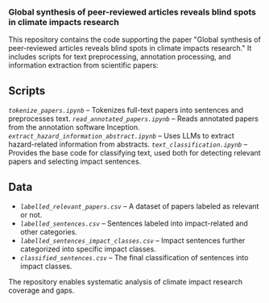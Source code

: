 ### Global synthesis of peer-reviewed articles reveals blind spots in climate impacts research

This repository contains the code supporting the paper "Global synthesis of peer-reviewed articles reveals blind spots in climate impacts research." It includes scripts for text preprocessing, annotation processing, and information extraction from scientific papers:

## Scripts

*`tokenize_papers.ipynb`* – Tokenizes full-text papers into sentences and preprocesses text.
*`read_annotated_papers.ipynb`* – Reads annotated papers from the annotation software Inception.
*`extract_hazard_information_abstract.ipynb`* – Uses LLMs to extract hazard-related information from abstracts.
*`text_classification.ipynb`* – Provides the base code for classifying text, used both for detecting relevant papers and selecting impact sentences.

## Data

- *`labelled_relevant_papers.csv`* – A dataset of papers labeled as relevant or not.  
- *`labelled_sentences.csv`* – Sentences labeled into impact-related and other categories.  
- *`labelled_sentences_impact_classes.csv`* – Impact sentences further categorized into specific impact classes.  
- *`classified_sentences.csv`* – The final classification of sentences into impact classes. 

The repository enables systematic analysis of climate impact research coverage and gaps.